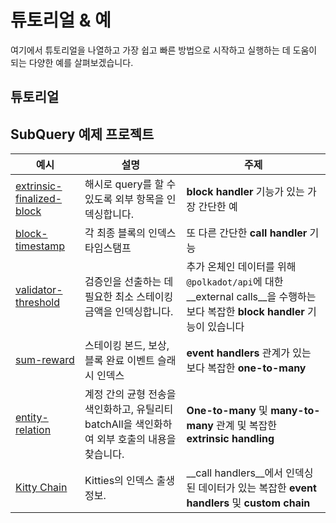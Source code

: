 # 튜토리얼 & 예

여기에서 튜토리얼을 나열하고 가장 쉽고 빠른 방법으로 시작하고 실행하는 데 도움이 되는 다양한 예를 살펴보겠습니다.

## 튜토리얼



## SubQuery 예제 프로젝트

| 예시                                                                                            | 설명                                                        | 주제                                                                                            |
| --------------------------------------------------------------------------------------------- | --------------------------------------------------------- | --------------------------------------------------------------------------------------------- |
| [extrinsic-finalized-block](https://github.com/subquery/tutorials-extrinsic-finalised-blocks) | 해시로 query를 할 수 있도록 외부 항목을 인덱싱합니다.                         | __block handler__ 기능가 있는 가장 간단한 예                                                             |
| [block-timestamp](https://github.com/subquery/tutorials-block-timestamp)                      | 각 최종 블록의 인덱스 타임스탬프                                        | 또 다른 간단한 __call handler__ 기능                                                                  |
| [validator-threshold](https://github.com/subquery/tutorials-validator-threshold)              | 검증인을 선출하는 데 필요한 최소 스테이킹 금액을 인덱싱합니다.                       | 추가 온체인 데이터를 위해 `@polkadot/api`에 대한 __external calls__을 수행하는 보다 복잡한 __block handler__ 기능이 있습니다 |
| [sum-reward](https://github.com/subquery/tutorials-sum-reward)                                | 스테이킹 본드, 보상, 블록 완료 이벤트 슬래시 인덱스                            | __event handlers__ 관계가 있는 보다 복잡한 __one-to-many__                                              |
| [entity-relation](https://github.com/subquery/tutorials-entity-relations)                     | 계정 간의 균형 전송을 색인화하고, 유틸리티 batchAll을 색인화하여 외부 호출의 내용을 찾습니다. | __One-to-many__ 및 __many-to-many__ 관계 및 복잡한 __extrinsic handling__                            |
| [Kitty Chain](https://github.com/subquery/tutorials-kitty-chain)                              | Kitties의 인덱스 출생 정보.                                       | __call handlers__에서 인덱싱된 데이터가 있는 복잡한 __event handlers__ 및 __custom chain__                    |
